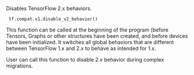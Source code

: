 
Disables TensorFlow 2.x behaviors.

```
 tf.compat.v1.disable_v2_behavior()
```

This function can be called at the beginning of the program (before Tensors, Graphs or other structures have been created, and before devices have been initialized. It switches all global behaviors that are different between TensorFlow 1.x and 2.x to behave as intended for 1.x.

User can call this function to disable 2.x behavior during complex migrations.
